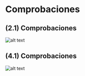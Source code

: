 # Comprobaciones

## (2.1) Comprobaciones

![alt text](http://url/to/img.png)

## (4.1) Comprobaciones

![alt text](http://url/to/img.png)
